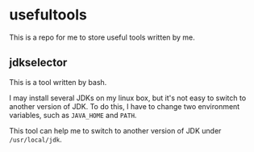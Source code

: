 # usefultools
This is a repo for me to store useful tools written by me.

## jdkselector
This is a tool written by bash.

I may install several JDKs on my linux box, but it's not easy to switch to another version of JDK. To do this, I have to
change two environment variables, such as `JAVA_HOME` and `PATH`.

This tool can help me to switch to another version of JDK under `/usr/local/jdk`.

